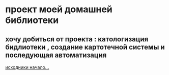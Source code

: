 # проект моей домашней библиотеки
## хочу добиться от проекта : катологизация бидлиотеки , создание картотечной системы и последующая автоматизация


[исходники начало...](https://github.com/Denchikk89/python)
